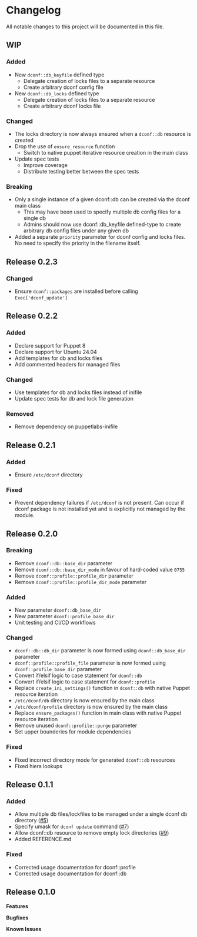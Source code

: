 # Changelog

All notable changes to this project will be documented in this file.
## WIP
### Added
- New `dconf::db_keyfile` defined type
  - Delegate creation of locks files to a separate resource
  - Create arbitrary dconf config file
- New `dconf::db_locks` defined type
  - Delegate creation of locks files to a separate resource
  - Create arbitrary dconf locks file
### Changed
- The locks directory is now always ensured when a `dconf::db` resource is created
- Drop the use of `ensure_resource` function
  - Switch to native puppet iterative resource creation in the main class
- Update spec tests
  - Improve coverage
  - Distribute testing better between the spec tests
### Breaking
- Only a single instance of a given dconf::db can be created via the dconf main class
  - This may have been used to specify multiple db config files for a single db
  - Admins should now use dconf::db_keyfile defined-type to create arbitrary db config files under any given db
- Added a separate `priority` parameter for dconf config and locks files. No need to specify the priority in the filename itself.


## Release 0.2.3
### Changed
- Ensure `dconf::packages` are installed before calling `Exec['dconf_update']`

## Release 0.2.2
### Added
- Declare support for Puppet 8
- Declare support for Ubuntu 24.04
- Add templates for db and locks files
- Add commented headers for managed files
### Changed
- Use templates for db and locks files instead of inifile
- Update spec tests for db and lock file generation
### Removed
- Remove dependency on puppetlabs-inifile

## Release 0.2.1
### Added
- Ensure `/etc/dconf` directory
### Fixed
- Prevent dependency failures if `/etc/dconf` is not present. Can occur if dconf package is not installed yet and is explicitly not managed by the module.

## Release 0.2.0
### Breaking
- Remove `dconf::db::base_dir` parameter
- Remove `dconf::db::base_dir_mode` in favour of hard-coded value `0755`
- Remove `dconf::profile::profile_dir` parameter
- Remove `dconf::profile::profile_dir_mode` parameter
### Added
- New parameter `dconf::db_base_dir`
- New parameter `dconf::profile_base_dir`
- Unit testing and CI/CD workflows
### Changed
- `dconf::db::db_dir` parameter is now formed using `dconf::db_base_dir` parameter
- `dconf::profile::profile_file` parameter is now formed using `dconf::profile_base_dir` parameter
- Convert if/elsif logic to case statement for `dconf::db`
- Convert if/elsif logic to case statement for `dconf::profile`
- Replace `create_ini_settings()` function in `dconf::db` with native Puppet resource iteration
- `/etc/dconf/db` directory is now ensured by the main class
- `/etc/dconf/profile` directory is now ensured by the main class
- Replace `ensure_packages()` function in main class with native Puppet resource iteration
- Remove unused `dconf::profile::purge` parameter
- Set upper bounderies for module dependencies
### Fixed
- Fixed incorrect directory mode for generated `dconf::db` resources
- Fixed hiera lookups

## Release 0.1.1
### Added
- Allow multiple db files/lockfiles to be managed under a single dconf db directory ([#5](https://github.com/jps-help/dconf/issues/5))
- Specify umask for `dconf update` command ([#7](https://github.com/jps-help/dconf/issues/7))
- Allow dconf::db resource to remove empty lock directories ([#9](https://github.com/jps-help/dconf/issues/9))
- Added REFERENCE.md
### Fixed
- Corrected usage documentation for dconf::profile
- Corrected usage documentation for dconf::db
## Release 0.1.0

**Features**

**Bugfixes**

**Known Issues**
